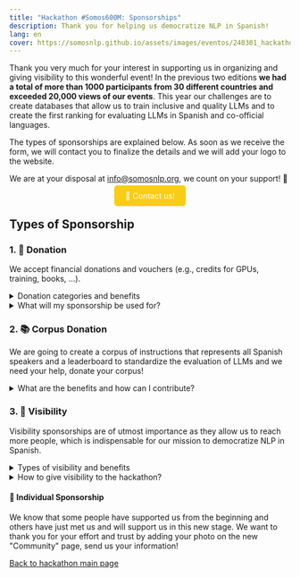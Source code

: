 ```yaml
---
title: "Hackathon #Somos600M: Sponsorships"
description: Thank you for helping us democratize NLP in Spanish!
lang: en
cover: https://somosnlp.github.io/assets/images/eventos/240301_hackathon.jpg
---
```


Thank you very much for your interest in supporting us in organizing and giving visibility to this wonderful event! In the previous two editions **we had a total of more than 1000 participants from 30 different countries and exceeded 20,000 views of our events**. This year our challenges are to create databases that allow us to train inclusive and quality LLMs and to create the first ranking for evaluating LLMs in Spanish and co-official languages.

The types of sponsorships are explained below. As soon as we receive the form, we will contact you to finalize the details and we will add your logo to the website.

We are at your disposal at info@somosnlp.org, we count on your support! 💪

<center><a href="mailto:info@somosnlp.org" target="_blank" style="background-color:#FACC15; color:white; margin:20px 20px; padding:10px 20px; text-decoration:none; border-radius:5px;">📝 Contact us!</a></center>

## Types of Sponsorship

### 1. 🚀 Donation

We accept financial donations and vouchers (e.g., credits for GPUs, training, books, ...).

<details>
<summary>Donation categories and benefits</summary>

- **🥇 Gold**, total donation valued at €1000: large logo in first place, maximum visibility on social networks, mention in events and possible article, video or promotional talk.
- **🥈 Silver**, total donation valued at €600: medium logo in second place, medium visibility on social networks and possible article or promotional video.
- **🥉 Bronze**, total donation valued at €200: medium logo in third place and visibility on social networks.

</details>

<details>
<summary>What will my sponsorship be used for?</summary>

Our hackathon is a free event, thanks to Gold, Silver, and Bronze sponsorships we can guarantee:
- Cloud computing time
- Prizes for the winning teams
- Merchandising and raffles for everyone
- Quality streaming
- Good management of this international online event

Examples of vouchers for prizes and raffles that you can sponsor: scholarship for a paid course, access to a training platform, NLP/AI books, merchandising specifically created for the hackathon, computing time, voucher for computer stores, etc.

To determine the sponsorship category, the total value combining donations and vouchers will be calculated.

<center><a href="mailto:info@somosnlp.org" target="_blank" style="background-color:#FACC15; color:white; margin:20px 20px; padding:10px 20px; text-decoration:none; border-radius:5px;">📝 Contact us!</a></center>

</details>

### 2. 📚 Corpus Donation

We are going to create a corpus of instructions that represents all Spanish speakers and a leaderboard to standardize the evaluation of LLMs and we need your help, donate your corpus!

<details>
<summary>What are the benefits and how can I contribute?</summary>

- **📚 Corpus**, donation of a corpus: large logo, mention in the leaderboard and everything related to the evaluation, possible article, video or promotional workshop related to the corpus.

<center><a href="mailto:info@somosnlp.org" target="_blank" style="background-color:#FACC15; color:white; margin:20px 20px; padding:10px 20px; text-decoration:none; border-radius:5px;">📝 Contact us!</a></center>

</details>

### 3. 📣 Visibility

Visibility sponsorships are of utmost importance as they allow us to reach more people, which is indispensable for our mission to democratize NLP in Spanish.

<details>
<summary>Types of visibility and benefits</summary>

- **🤗 Community**, give visibility to the hackathon in general: small logo and visibility on social networks.
- **🎓 University**, give visibility to the hackathon among your students and research groups: small logo and visibility on social networks.

</details>

<details>

<summary>How to give visibility to the hackathon?</summary>

To consider your sponsorship as Community 🤗 we ask you:
- Publish posts / mention in podcast / newsletter encouraging participation before March 8
- Publish posts encouraging participation during the event
- Share the achievements and results after the event

To be considered as a University 🎓 sponsor, we ask you to:
- Inform and encourage your students and research groups to participate
- Share information about the hackathon in your internal communication channels and social networks

Both types of visibility sponsorships are crucial for reaching a wider audience and ensuring the success of our mission to democratize NLP in Spanish-speaking communities.

<center><a href="mailto:info@somosnlp.org" target="_blank" style="background-color:#FACC15; color:white; margin:20px 20px; padding:10px 20px; text-decoration:none; border-radius:5px;">📝 Contact us!</a></center>

</details>

#### 💛 Individual Sponsorship

We know that some people have supported us from the beginning and others have just met us and will support us in this new stage. We want to thank you for your effort and trust by adding your photo on the new "Community" page, send us your information!

[Back to hackathon main page](https://somosnlp.org/en/hackathon-2024)
